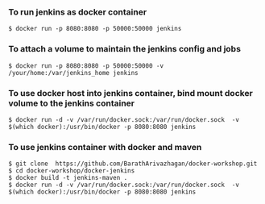 ### To run jenkins as docker container


```
$ docker run -p 8080:8080 -p 50000:50000 jenkins
```

### To attach a volume to maintain the jenkins config and jobs

```
$ docker run -p 8080:8080 -p 50000:50000 -v /your/home:/var/jenkins_home jenkins
```

### To use docker host into jenkins container, bind mount docker volume to the jenkins container

```
$ docker run -d -v /var/run/docker.sock:/var/run/docker.sock  -v $(which docker):/usr/bin/docker -p 8080:8080 jenkins
```

### To use jenkins container with docker and maven 

```
$ git clone  https://github.com/BarathArivazhagan/docker-workshop.git
$ cd docker-workshop/docker-jenkins
$ docker build -t jenkins-maven . 
$ docker run -d -v /var/run/docker.sock:/var/run/docker.sock  -v $(which docker):/usr/bin/docker -p 8080:8080 jenkins 
```
